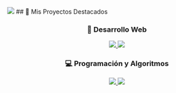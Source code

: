 <div align="center">
</div>
<img src="https://i.imgur.com/S64r0jp.jpeg">
## 📌 Mis Proyectos Destacados

<div align="center">

### 🚀 Desarrollo Web  
<a href="https://github.com/usuario/proyecto-web">
  <img src="https://img.shields.io/badge/-Proyecto_Web-blue?style=for-the-badge&logo=github" />
</a>  
<a href="https://github.com/usuario/landing-page">
  <img src="https://img.shields.io/badge/-Landing_Page-green?style=for-the-badge&logo=github" />
</a>  

### 💻 Programación y Algoritmos  
<a href="https://github.com/usuario/estructuras-datos">
  <img src="https://img.shields.io/badge/-Estructuras_de_Datos-orange?style=for-the-badge&logo=github" />
</a>  
<a href="https://github.com/usuario/algoritmos">
  <img src="https://img.shields.io/badge/-Algoritmos-red?style=for-the-badge&logo=github" />
</a>  

</div>
